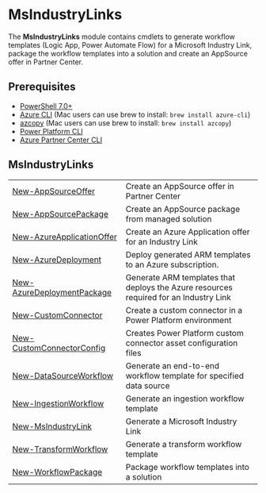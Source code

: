# MsIndustryLinks

The **MsIndustryLinks** module contains cmdlets to generate workflow templates (Logic App, Power Automate Flow) for a Microsoft Industry Link, package the workflow templates into a solution and create an AppSource offer in Partner Center.

## Prerequisites

- [PowerShell 7.0+](https://learn.microsoft.com/en-us/powershell/scripting/install/installing-powershell?view=powershell-7.3)
- [Azure CLI](https://learn.microsoft.com/en-us/cli/azure/install-azure-cli) (Mac users can use brew to install: `brew install azure-cli`)
- [azcopy](https://learn.microsoft.com/en-us/azure/storage/common/storage-use-azcopy-v10) (Mac users can use brew to install: `brew install azcopy`)
- [Power Platform CLI](https://learn.microsoft.com/en-us/power-platform/developer/cli/introduction#install-microsoft-power-platform-cli)
- [Azure Partner Center CLI](https://github.com/microsoft/az-partner-center-cli)

## MsIndustryLinks

|                                                                                            |                                                                                       |
| ------------------------------------------------------------------------------------------ | ------------------------------------------------------------------------------------- |
| [New-AppSourceOffer](publish/appsource/New-AppSourceOffer.md)                              | Create an AppSource offer in Partner Center                                           |
| [New-AppSourcePackage](publish/appsource/New-AppSourcePackage.md)                          | Create an AppSource package from managed solution                                     |
| [New-AzureApplicationOffer](publish/application/New-AzureApplicationOffer.md)              | Create an Azure Application offer for an Industry Link                                |
| [New-AzureDeployment](package/azureDeploymentPackage/New-AzureDeployment.md)               | Deploy generated ARM templates to an Azure subscription.                              |
| [New-AzureDeploymentPackage](package/azureDeploymentPackage/New-AzureDeploymentPackage.md) | Generate ARM templates that deploys the Azure resources required for an Industry Link |
| [New-CustomConnector](customConnector/New-CustomConnector.md)                              | Create a custom connector in a Power Platform environment                             |
| [New-CustomConnectorConfig](customConnector/New-CustomConnectorConfig.md)                  | Creates Power Platform custom connector asset configuration files                     |
| [New-DataSourceWorkflow](templates/data_source/New-DataSourceWorkflow.md)                  | Generate an end-to-end workflow template for specified data source                    |
| [New-IngestionWorkflow](templates/data_sink/New-IngestionWorkflow.md)                      | Generate an ingestion workflow template                                               |
| [New-MsIndustryLink](templates/New-MsIndustryLink.md)                                      | Generate a Microsoft Industry Link                                                    |
| [New-TransformWorkflow](templates/data_transform/New-TransformWorkflow.md)                 | Generate a transform workflow template                                                |
| [New-WorkflowPackage](package/powerPlatformSolution/New-WorkflowPackage.md)                | Package workflow templates into a solution                                            |
